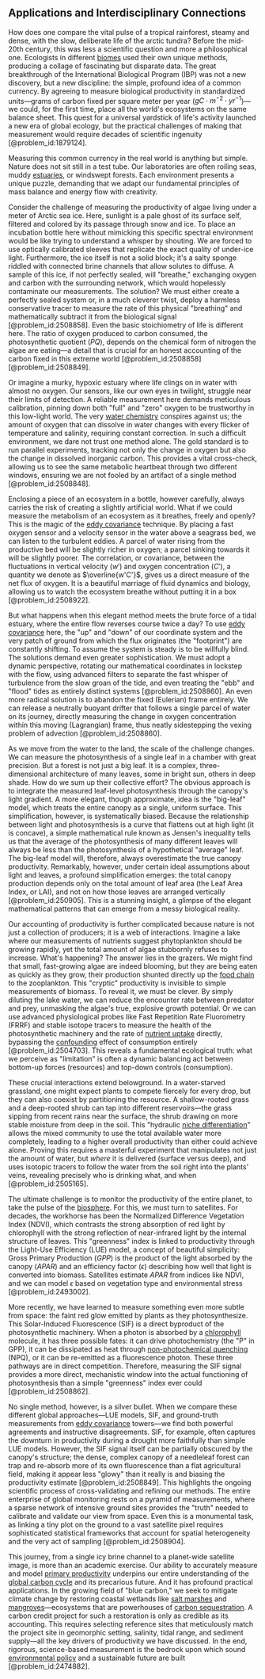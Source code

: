 ## Applications and Interdisciplinary Connections

How does one compare the vital pulse of a tropical rainforest, steamy and dense, with the slow, deliberate life of the arctic tundra? Before the mid-20th century, this was less a scientific question and more a philosophical one. Ecologists in different [biomes](@article_id:139500) used their own unique methods, producing a collage of fascinating but disparate data. The great breakthrough of the International Biological Program (IBP) was not a new discovery, but a new discipline: the simple, profound idea of a common currency. By agreeing to measure biological productivity in standardized units—grams of carbon fixed per square meter per year ($gC \cdot m^{-2} \cdot yr^{-1}$)—we could, for the first time, place all the world's ecosystems on the same balance sheet. This quest for a universal yardstick of life's activity launched a new era of global ecology, but the practical challenges of making that measurement would require decades of scientific ingenuity [@problem_id:1879124].

Measuring this common currency in the real world is anything but simple. Nature does not sit still in a test tube. Our laboratories are often roiling seas, muddy [estuaries](@article_id:192149), or windswept forests. Each environment presents a unique puzzle, demanding that we adapt our fundamental principles of mass balance and energy flow with creativity.

Consider the challenge of measuring the productivity of algae living under a meter of Arctic sea ice. Here, sunlight is a pale ghost of its surface self, filtered and colored by its passage through snow and ice. To place an incubation bottle here without mimicking this specific spectral environment would be like trying to understand a whisper by shouting. We are forced to use optically calibrated sleeves that replicate the exact quality of under-ice light. Furthermore, the ice itself is not a solid block; it's a salty sponge riddled with connected brine channels that allow solutes to diffuse. A sample of this ice, if not perfectly sealed, will "breathe," exchanging oxygen and carbon with the surrounding network, which would hopelessly contaminate our measurements. The solution? We must either create a perfectly sealed system or, in a much cleverer twist, deploy a harmless conservative tracer to measure the rate of this physical "breathing" and mathematically subtract it from the biological signal [@problem_id:2508858]. Even the basic stoichiometry of life is different here. The ratio of oxygen produced to carbon consumed, the photosynthetic quotient ($PQ$), depends on the chemical form of nitrogen the algae are eating—a detail that is crucial for an honest accounting of the carbon fixed in this extreme world [@problem_id:2508858] [@problem_id:2508849].

Or imagine a murky, hypoxic estuary where life clings on in water with almost no oxygen. Our sensors, like our own eyes in twilight, struggle near their limits of detection. A reliable measurement here demands meticulous calibration, pinning down both "full" and "zero" oxygen to be trustworthy in this low-light world. The very [water chemistry](@article_id:147639) conspires against us; the amount of oxygen that can dissolve in water changes with every flicker of temperature and salinity, requiring constant correction. In such a difficult environment, we dare not trust one method alone. The gold standard is to run parallel experiments, tracking not only the change in oxygen but also the change in dissolved inorganic carbon. This provides a vital cross-check, allowing us to see the same metabolic heartbeat through two different windows, ensuring we are not fooled by an artifact of a single method [@problem_id:2508848].

Enclosing a piece of an ecosystem in a bottle, however carefully, always carries the risk of creating a slightly artificial world. What if we could measure the metabolism of an ecosystem as it breathes, freely and openly? This is the magic of the [eddy covariance](@article_id:200755) technique. By placing a fast oxygen sensor and a velocity sensor in the water above a seagrass bed, we can listen to the turbulent eddies. A parcel of water rising from the productive bed will be slightly richer in oxygen; a parcel sinking towards it will be slightly poorer. The correlation, or covariance, between the fluctuations in vertical velocity ($w'$) and oxygen concentration ($C'$), a quantity we denote as $\overline{w'C'}$, gives us a direct measure of the net flux of oxygen. It is a beautiful marriage of fluid dynamics and biology, allowing us to watch the ecosystem breathe without putting it in a box [@problem_id:2508922].

But what happens when this elegant method meets the brute force of a tidal estuary, where the entire flow reverses course twice a day? To use [eddy covariance](@article_id:200755) here, the "up" and "down" of our coordinate system and the very patch of ground from which the flux originates (the "footprint") are constantly shifting. To assume the system is steady is to be willfully blind. The solutions demand even greater sophistication. We must adopt a dynamic perspective, rotating our mathematical coordinates in lockstep with the flow, using advanced filters to separate the fast whisper of turbulence from the slow groan of the tide, and even treating the "ebb" and "flood" tides as entirely distinct systems [@problem_id:2508860]. An even more radical solution is to abandon the fixed (Eulerian) frame entirely. We can release a neutrally buoyant drifter that follows a single parcel of water on its journey, directly measuring the change in oxygen concentration within this moving (Lagrangian) frame, thus neatly sidestepping the vexing problem of advection [@problem_id:2508860].

As we move from the water to the land, the scale of the challenge changes. We can measure the photosynthesis of a single leaf in a chamber with great precision. But a forest is not just a big leaf. It is a complex, three-dimensional architecture of many leaves, some in bright sun, others in deep shade. How do we sum up their collective effort? The obvious approach is to integrate the measured leaf-level photosynthesis through the canopy's light gradient. A more elegant, though approximate, idea is the "big-leaf" model, which treats the entire canopy as a single, uniform surface. This simplification, however, is systematically biased. Because the relationship between light and photosynthesis is a curve that flattens out at high light (it is concave), a simple mathematical rule known as Jensen's inequality tells us that the average of the photosynthesis of many different leaves will always be less than the photosynthesis of a hypothetical "average" leaf. The big-leaf model will, therefore, always overestimate the true canopy productivity. Remarkably, however, under certain ideal assumptions about light and leaves, a profound simplification emerges: the total canopy production depends only on the total amount of leaf area (the Leaf Area Index, or LAI), and not on how those leaves are arranged vertically [@problem_id:250905]. This is a stunning insight, a glimpse of the elegant mathematical patterns that can emerge from a messy biological reality.

Our accounting of productivity is further complicated because nature is not just a collection of producers; it is a web of interactions. Imagine a lake where our measurements of nutrients suggest phytoplankton should be growing rapidly, yet the total amount of algae stubbornly refuses to increase. What's happening? The answer lies in the grazers. We might find that small, fast-growing algae are indeed blooming, but they are being eaten as quickly as they grow, their production shunted directly up the [food chain](@article_id:143051) to the zooplankton. This "cryptic" productivity is invisible to simple measurements of biomass. To reveal it, we must be clever. By simply diluting the lake water, we can reduce the encounter rate between predator and prey, unmasking the algae's true, explosive growth potential. Or we can use advanced physiological probes like Fast Repetition Rate Fluorometry (FRRF) and stable isotope tracers to measure the health of the photosynthetic machinery and the rate of [nutrient uptake](@article_id:190524) directly, bypassing the [confounding](@article_id:260132) effect of consumption entirely [@problem_id:2504703]. This reveals a fundamental ecological truth: what we perceive as "limitation" is often a dynamic balancing act between bottom-up forces (resources) and top-down controls (consumption).

These crucial interactions extend belowground. In a water-starved grassland, one might expect plants to compete fiercely for every drop, but they can also coexist by partitioning the resource. A shallow-rooted grass and a deep-rooted shrub can tap into different reservoirs—the grass sipping from recent rains near the surface, the shrub drawing on more stable moisture from deep in the soil. This "hydraulic [niche differentiation](@article_id:273436)" allows the mixed community to use the total available water more completely, leading to a higher overall productivity than either could achieve alone. Proving this requires a masterful experiment that manipulates not just the amount of water, but *where* it is delivered (surface versus deep), and uses isotopic tracers to follow the water from the soil right into the plants' veins, revealing precisely who is drinking what, and when [@problem_id:2505165].

The ultimate challenge is to monitor the productivity of the entire planet, to take the pulse of the [biosphere](@article_id:183268). For this, we must turn to satellites. For decades, the workhorse has been the Normalized Difference Vegetation Index (NDVI), which contrasts the strong absorption of red light by chlorophyll with the strong reflection of near-infrared light by the internal structure of leaves. This "greenness" index is linked to productivity through the Light-Use Efficiency (LUE) model, a concept of beautiful simplicity: Gross Primary Production ($GPP$) is the product of the light absorbed by the canopy ($APAR$) and an efficiency factor ($\epsilon$) describing how well that light is converted into biomass. Satellites estimate $APAR$ from indices like NDVI, and we can model $\epsilon$ based on vegetation type and environmental stress [@problem_id:2493002].

More recently, we have learned to measure something even more subtle from space: the faint red glow emitted by plants as they photosynthesize. This Solar-Induced Fluorescence (SIF) is a direct byproduct of the photosynthetic machinery. When a photon is absorbed by a [chlorophyll](@article_id:143203) molecule, it has three possible fates: it can drive photochemistry (the "P" in GPP), it can be dissipated as heat through [non-photochemical quenching](@article_id:154412) (NPQ), or it can be re-emitted as a fluorescence photon. These three pathways are in direct competition. Therefore, measuring the SIF signal provides a more direct, mechanistic window into the actual functioning of photosynthesis than a simple "greenness" index ever could [@problem_id:2508862].

No single method, however, is a silver bullet. When we compare these different global approaches—LUE models, SIF, and ground-truth measurements from [eddy covariance](@article_id:200755) towers—we find both powerful agreements and instructive disagreements. SIF, for example, often captures the downturn in productivity during a drought more faithfully than simple LUE models. However, the SIF signal itself can be partially obscured by the canopy's structure; the dense, complex canopy of a needleleaf forest can trap and re-absorb more of its own fluorescence than a flat agricultural field, making it appear less "glowy" than it really is and biasing the productivity estimate [@problem_id:2508849]. This highlights the ongoing scientific process of cross-validating and refining our methods. The entire enterprise of global monitoring rests on a pyramid of measurements, where a sparse network of intensive ground sites provides the "truth" needed to calibrate and validate our view from space. Even this is a monumental task, as linking a tiny plot on the ground to a vast satellite pixel requires sophisticated statistical frameworks that account for spatial heterogeneity and the very act of sampling [@problem_id:2508904].

This journey, from a single icy brine channel to a planet-wide satellite image, is more than an academic exercise. Our ability to accurately measure and model [primary productivity](@article_id:150783) underpins our entire understanding of the [global carbon cycle](@article_id:179671) and its precarious future. And it has profound practical applications. In the growing field of "blue carbon," we seek to mitigate climate change by restoring coastal wetlands like [salt marshes](@article_id:180377) and [mangroves](@article_id:195844)—ecosystems that are powerhouses of [carbon sequestration](@article_id:199168). A carbon credit project for such a restoration is only as credible as its accounting. This requires selecting reference sites that meticulously match the project site in geomorphic setting, salinity, tidal range, and sediment supply—all the key drivers of productivity we have discussed. In the end, rigorous, science-based measurement is the bedrock upon which sound [environmental policy](@article_id:200291) and a sustainable future are built [@problem_id:2474882].